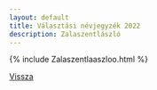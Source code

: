 ```yaml
---
layout: default
title: Választási névjegyzék 2022
description: Zalaszentlászló
---
```


{% include Zalaszentlaaszloo.html %}

[Vissza](./)